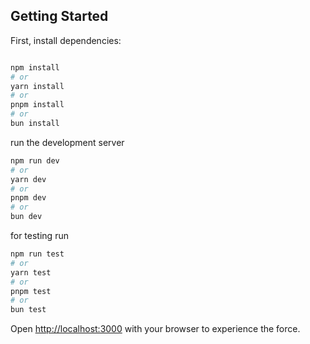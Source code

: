 ## Getting Started

First, install dependencies:

```bash

npm install
# or
yarn install
# or
pnpm install
# or
bun install

```
run the development server

```bash
npm run dev
# or
yarn dev
# or
pnpm dev
# or
bun dev
```

for testing run

```bash
npm run test
# or
yarn test
# or
pnpm test
# or
bun test
```

Open [http://localhost:3000](http://localhost:3000) with your browser to experience the force.
